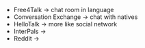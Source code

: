 - Free4Talk -> chat room in language
- Conversation Exchange -> chat with natives
- HelloTalk -> more like social network
- InterPals ->
- Reddit ->
